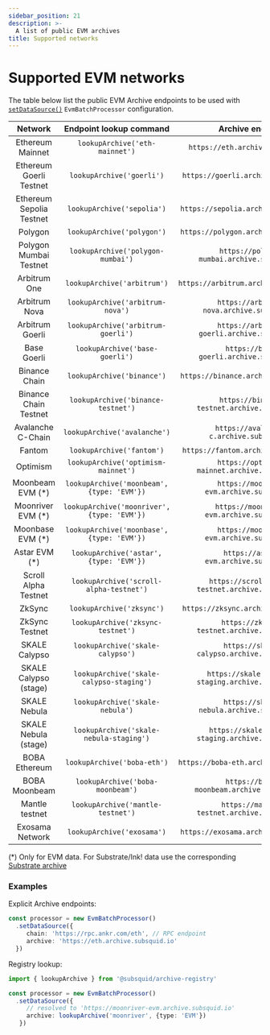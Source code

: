 ```yaml
---
sidebar_position: 21
description: >-
  A list of public EVM archives
title: Supported networks
---
```


# Supported EVM networks

The table below list the public EVM Archive endpoints to be used with [`setDataSource()`](/evm-indexing/configuration) `EvmBatchProcessor` configuration. 

| Network                 |  Endpoint lookup command                    |        Archive endpoint                            |  
|:-----------------------:|:-------------------------:|:--------------------------------------------------:|
| Ethereum Mainnet        | `lookupArchive('eth-mainnet')`             |  `https://eth.archive.subsquid.io`                 |
| Ethereum Goerli Testnet | `lookupArchive('goerli')`                  |   `https://goerli.archive.subsquid.io`             | 
| Ethereum Sepolia Testnet |  `lookupArchive('sepolia')`               |  `https://sepolia.archive.subsquid.io`   |
| Polygon                 | `lookupArchive('polygon')`                 |   `https://polygon.archive.subsquid.io`            |
| Polygon Mumbai Testnet  | `lookupArchive('polygon-mumbai')`          | `https://polygon-mumbai.archive.subsquid.io`       |
| Arbitrum One            | `lookupArchive('arbitrum')`                | `https://arbitrum.archive.subsquid.io`          |
| Arbitrum Nova           | `lookupArchive('arbitrum-nova')`           | `https://arbitrum-nova.archive.subsquid.io`          |
| Arbitrum Goerli         | `lookupArchive('arbitrum-goerli')`           | `https://arbitrum-goerli.archive.subsquid.io`          |
| Base Goerli             | `lookupArchive('base-goerli')`           | `https://base-goerli.archive.subsquid.io`          |
| Binance Chain           | `lookupArchive('binance')`                 | `https://binance.archive.subsquid.io`              |
| Binance Chain Testnet   | `lookupArchive('binance-testnet')`         | `https://binance-testnet.archive.subsquid.io`      |
| Avalanche C-Chain        | `lookupArchive('avalanche')`               |  `https://avalanche-c.archive.subsquid.io`         |
| Fantom                  | `lookupArchive('fantom')`                  | `https://fantom.archive.subsquid.io`               |
| Optimism                | `lookupArchive('optimism-mainnet')`     | `https://optimism-mainnet.archive.subsquid.io` |                                                  |
| Moonbeam EVM    (*)          | `lookupArchive('moonbeam', {type: 'EVM'})`            | `https://moonbeam-evm.archive.subsquid.io`         |
| Moonriver EVM    (*)       | `lookupArchive('moonriver', {type: 'EVM'})`           | `https://moonriver-evm.archive.subsquid.io`       |
| Moonbase  EVM    (*)         | `lookupArchive('moonbase', {type: 'EVM'})`           | `https://moonbase-evm.archive.subsquid.io`         |
| Astar EVM     (*)         | `lookupArchive('astar', {type: 'EVM'})` | `https://astar-evm.archive.subsquid.io`            |
| Scroll Alpha Testnet    | `lookupArchive('scroll-alpha-testnet')` | `https://scroll-alpha-testnet.archive.subsquid.io` |
| ZkSync                  | `lookupArchive('zksync')`   | `https://zksync.archive.subsquid.io` |
| ZkSync Testnet          | `lookupArchive('zksync-testnet')`   | `https://zksync-testnet.archive.subsquid.io` |
| SKALE Calypso           | `lookupArchive('skale-calypso')`           | `https://skale-calypso.archive.subsquid.io`        |
| SKALE Calypso (stage)   | `lookupArchive('skale-calypso-staging')`     | `https://skale-calypso-staging.archive.subsquid.io`  |
| SKALE Nebula            | `lookupArchive('skale-nebula')`           | `https://skale-nebula.archive.subsquid.io`        |
| SKALE Nebula (stage)    | `lookupArchive('skale-nebula-staging')`     | `https://skale-nebula-staging.archive.subsquid.io`  |
| BOBA Ethereum           | `lookupArchive('boba-eth')`                | `https://boba-eth.archive.subsquid.io`             |
| BOBA Moonbeam           | `lookupArchive('boba-moonbeam')`           |  `https://boba-moonbeam.archive.subsquid.io`       |
| Mantle testnet          | `lookupArchive('mantle-testnet')`          | `https://mantle-testnet.archive.subsquid.io`       |
| Exosama Network         | `lookupArchive('exosama')`                 |`https://exosama.archive.subsquid.io`               |
 
(*) Only for EVM data. For Substrate/Ink! data use the corresponding [Substrate archive](/archives/substrate)


### Examples 

Explicit Archive endpoints:
```typescript
const processor = new EvmBatchProcessor()
  .setDataSource({
     chain: 'https://rpc.ankr.com/eth', // RPC endpoint
     archive: 'https://eth.archive.subsquid.io'
  })
```
Registry lookup:
```typescript
import { lookupArchive } from '@subsquid/archive-registry'

const processor = new EvmBatchProcessor()
  .setDataSource({
     // resolved to 'https://moonriver-evm.archive.subsquid.io'
     archive: lookupArchive('moonriver', {type: 'EVM'}) 
   })
```
